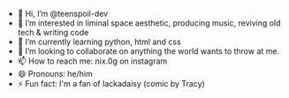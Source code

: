 - 👋 Hi, I’m @teenspoil-dev
- 👀 I’m interested in liminal space aesthetic, producing music, reviving old tech & writing code
- 🌱 I’m currently learning python, html and css
- 💞️ I’m looking to collaborate on anything the world wants to throw at me.
- 📫 How to reach me: nix.0g on instagram
- 😄 Pronouns: he/him
- ⚡ Fun fact: I'm a fan of lackadaisy (comic by Tracy)

<!---
teenspoil-dev/teenspoil-dev is a ✨ special ✨ repository because its `README.md` (this file) appears on your GitHub profile.
You can click the Preview link to take a look at your changes.
--->
